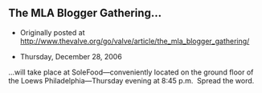## The MLA Blogger Gathering…

 * Originally posted at http://www.thevalve.org/go/valve/article/the_mla_blogger_gathering/

* Thursday, December 28, 2006 

...will take place at SoleFood—conveniently located on the ground floor of the Loews Philadelphia—Thursday evening at 8:45 p.m.  Spread the word.

